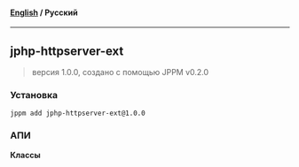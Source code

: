 #### [English](README.md) / **Русский**

---

## jphp-httpserver-ext
> версия 1.0.0, создано с помощью JPPM v0.2.0


### Установка
```
jppm add jphp-httpserver-ext@1.0.0
```

### АПИ
**Классы**